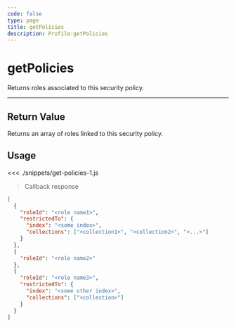 ```yaml
---
code: false
type: page
title: getPolicies
description: Profile:getPolicies
---
```


# getPolicies

Returns roles associated to this security policy.

---

## Return Value

Returns an array of roles linked to this security policy.

## Usage

<<< ./snippets/get-policies-1.js

> Callback response

```json
[
  {
    "roleId": "<role name1>",
    "restrictedTo": {
      "index": "<some index>",
      "collections": ["<collection1>", "<collection2>", "<...>"]
    }
  },
  {
    "roleId": "<role name2>"
  },
  {
    "roleId": "<role name3>",
    "restrictedTo": {
      "index": "<some other index>",
      "collections": ["<collection>"]
    }
  }
]
```
